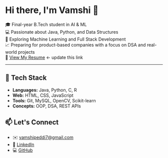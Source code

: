 # Hi there, I'm Vamshi 👋

🎓 Final-year B.Tech student in AI & ML  
💻 Passionate about Java, Python, and Data Structures  
🔬 Exploring Machine Learning and Full Stack Development  
📈 Preparing for product-based companies with a focus on DSA and real-world projects  
📄 [View My Resume](https://drive.google.com/your-resume-link) ← update this link

---

## 🚀 Tech Stack
- **Languages:** Java, Python, C, R
- **Web:** HTML, CSS, JavaScript
- **Tools:** Git, MySQL, OpenCV, Scikit-learn
- **Concepts:** OOP, DSA, REST APIs

## 📫 Let's Connect
- ✉️ [vamshipeddi7@gmail.com](mailto:vamshipeddi7@gmail.com)  
- 🔗 [LinkedIn](https://linkedin.com/in/vamshipeddi)  
- 💻 [GitHub](https://github.com/vamshipeddi7)
